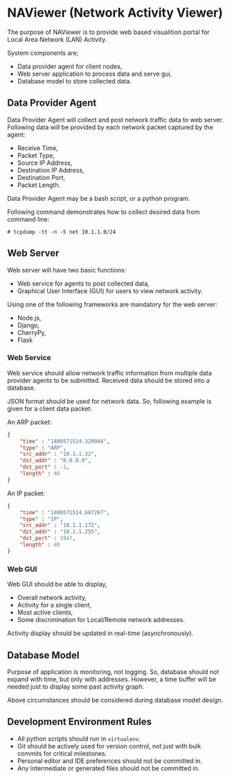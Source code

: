 # NAViewer (Network Activity Viewer)

The purpose of NAViewer is to provide web based visualition portal for Local Area Network (LAN) Activity.

System components are;

 * Data provider agent for client nodes,
 * Web server application to process data and serve gui,
 * Database model to store collected data.
    
## Data Provider Agent

Data Provider Agent will collect and post network traffic data to web server. Following data will be provided by each network packet captured by the agent:

 * Receive Time,
 * Packet Type,
 * Source IP Address,
 * Destination IP Address,
 * Destination Port,
 * Packet Length.

Data Provider Agent may be a bash script, or a python program.

Following command demonstrates how to collect desired data from command line:

```
# tcpdump -tt -n -S net 10.1.1.0/24
```

## Web Server

Web server will have two basic functions:

 * Web service for agents to post collected data,
 * Graphical User Interface (GUI) for users to view network activity.

Using one of the following frameworks are mandatory for the web server:

 * Node.js,
 * Django,
 * CherryPy,
 * Flask

### Web Service

Web service should allow network traffic information from multiple data provider agents to be submitted. Received data should be stored into a database.

JSON format should be used for network data. So, following example is given for a client data packet:

An ARP packet:
```json
{
	"time" : "1400571514.320004",
	"type" : "ARP",
	"src_addr" : "10.1.1.32",
	"dst_addr" : "0.0.0.0",
	"dst_port" : -1,
	"length" : 46
}
```

An IP packet:
```json
{
	"time" : "1400571514.687267",
	"type" : "IP",
	"src_addr" : "10.1.1.172",
	"dst_addr" : "10.1.1.255",
	"dst_port" : 1947,
	"length" : 40
}
```

### Web GUI

Web GUI should be able to display,

 * Overall network activity,
 * Activity for a single client,
 * Most active clients,
 * Some discrimination for Local/Remote network addresses.

Activity display should be updated in real-time (asynchronously). 

## Database Model

Purpose of application is monitoring, not logging. So, database should not expand with time, but only with addresses. However, a time buffer will be needed just to display some past activity graph.

Above circumstances should be considered during database model design.

## Development Environment Rules

 * All python scripts should run in ```virtualenv```. 
 * Git should be actively used for version control, not just with bulk commits for critical milestones.
 * Personal editor and IDE preferences should not be committed in.
 * Any intermediate or generated files should not be committed in.